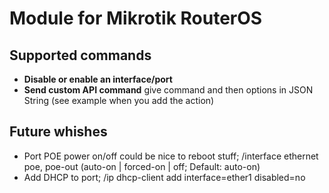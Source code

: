 # Module for Mikrotik RouterOS

## Supported commands

* **Disable or enable an interface/port**
* **Send custom API command** give command and then options in JSON String (see example when you add the action)

## Future whishes

* Port POE power on/off could be nice to reboot stuff; /interface ethernet poe, poe-out (auto-on | forced-on | off; Default: auto-on)
* Add DHCP to port; /ip dhcp-client add interface=ether1 disabled=no
